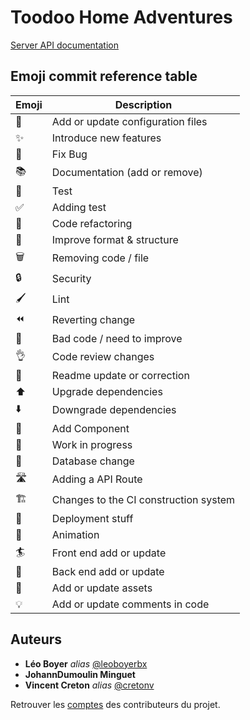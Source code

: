 # Toodoo Home Adventures

[Server API documentation](server/README.md)

## Emoji commit reference table
| Emoji      | Description |
| ---------- | ----------- |
| 🔧         | Add or update configuration files       |
| ✨         | Introduce new features       |
| 🐞         | Fix Bug     |
| 📚         | Documentation (add or remove)    |
| 🚨         | Test     |
| ✅         | Adding test    |
| 🔨         | Code refactoring     |
| 🎨         | Improve format & structure    |
| 🗑         | Removing code / file     |
| 🔒         | Security        |
| 🖌         | Lint        |
| ⏪         | Reverting change        |
| 💩         | Bad code / need to improve        |
| 👌         | Code review changes        |
| 📄         | Readme update or correction       |
| ⬆️         | Upgrade dependencies       |
| ⬇️         | Downgrade dependencies       |
| 🧩         | Add Component    |
| 🚧         | Work in progress    |
| 🥞         | Database change   |
| 🛣         | Adding a API Route |
| 🏗         | Changes to the CI construction system |
| 🚀         | Deployment stuff |
| 🤹     | Animation |
| 🏄      | Front end add or update |
| 🥷      | Back end add or update |
| 🍱       | Add or update assets |
| 💡       | Add or update comments in code |

## Auteurs
* **Léo Boyer** _alias_ [@leoboyerbx](https://www.linkedin.com/in/leoboyerbx/)
* **JohannDumoulin Minguet**
* **Vincent Creton** _alias_ [@cretonv](https://fr.linkedin.com/in/vincent-creton-776816187)

Retrouver les [comptes](https://github.com/leoboyerbx/toodoo/contributors) des contributeurs du projet.
